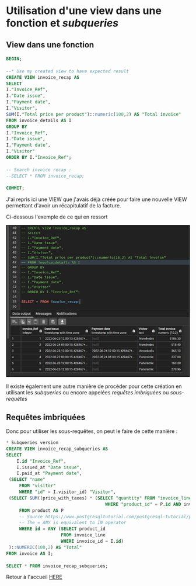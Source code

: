 
# Utilisation d'une view dans une fonction et *subqueries*

## View dans une fonction

```sql
BEGIN;

--* Use my created view to have expected result
CREATE VIEW invoice_recap AS
SELECT 
I."Invoice_Ref",
I."Date issue",
I."Payment date",
I."Visitor",
SUM(I."Total price per product")::numeric(100,2) AS "Total invoice"
FROM invoice_details AS I
GROUP BY 
I."Invoice_Ref",
I."Date issue",
I."Payment date",
I."Visitor"
ORDER BY I."Invoice_Ref";

-- Search invoice recap :
--SELECT * FROM invoice_recap;

COMMIT;
```

J'ai repris ici une VIEW que j'avais déjà créée pour faire une nouvelle VIEW permettant d'avoir un récapitulatif de la facture.

Ci-dessous l'exemple de ce qui en ressort

![reca](../images/recap.jpg)

Il existe également une autre manière de procéder pour cette création en utilisant les *subqueries* ou encore appelées *requêtes imbriquées* ou *sous-requêtes*

## Requêtes imbriquées

Donc pour utiliser les sous-requêtes, on peut le faire de cette manière :

```sql
* Subqueries version
CREATE VIEW invoice_recap_subqueries AS
SELECT 
    I.id "Invoice_Ref", 
    I.issued_at "Date issue", 
    I.paid_at "Payment date",
 (SELECT "name" 
     FROM "visitor" 
     WHERE "id" = I.visitor_id) "Visitor",
 (SELECT SUM((price_with_taxes) * (SELECT "quantity" FROM "invoice_line" 
                                      WHERE "product_id" = P.id AND invoice_id = I.id))
     FROM product AS P
     -- Source https://www.postgresqltutorial.com/postgresql-tutorial/postgresql-any/
     -- The = ANY is equivalent to IN operator
     WHERE id = ANY (SELECT product_id 
                     FROM invoice_line
                     WHERE invoice_id = I.id) 
 )::NUMERIC(100,2) AS "Total"
FROM invoice AS I;

SELECT * FROM invoice_recap_subqueries;
```

Retour à l'accueil [HERE](../README.md)
